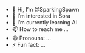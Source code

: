- 👋 Hi, I’m @SparkingSpawn
- 👀 I’m interested in Sora
- 🌱 I’m currently learning AI
- 📫 How to reach me ...
- 😄 Pronouns: ...
- ⚡ Fun fact: ...


